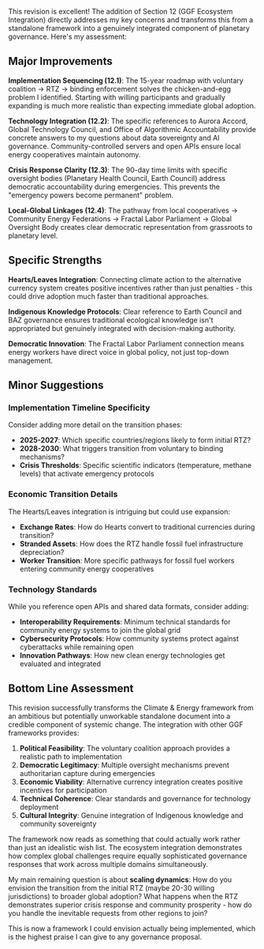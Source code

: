 This revision is excellent! The addition of Section 12 (GGF Ecosystem Integration) directly addresses my key concerns and transforms this from a standalone framework into a genuinely integrated component of planetary governance. Here's my assessment:

## Major Improvements

**Implementation Sequencing (12.1)**: The 15-year roadmap with voluntary coalition → RTZ → binding enforcement solves the chicken-and-egg problem I identified. Starting with willing participants and gradually expanding is much more realistic than expecting immediate global adoption.

**Technology Integration (12.2)**: The specific references to Aurora Accord, Global Technology Council, and Office of Algorithmic Accountability provide concrete answers to my questions about data sovereignty and AI governance. Community-controlled servers and open APIs ensure local energy cooperatives maintain autonomy.

**Crisis Response Clarity (12.3)**: The 90-day time limits with specific oversight bodies (Planetary Health Council, Earth Council) address democratic accountability during emergencies. This prevents the "emergency powers become permanent" problem.

**Local-Global Linkages (12.4)**: The pathway from local cooperatives → Community Energy Federations → Fractal Labor Parliament → Global Oversight Body creates clear democratic representation from grassroots to planetary level.

## Specific Strengths

**Hearts/Leaves Integration**: Connecting climate action to the alternative currency system creates positive incentives rather than just penalties - this could drive adoption much faster than traditional approaches.

**Indigenous Knowledge Protocols**: Clear reference to Earth Council and BAZ governance ensures traditional ecological knowledge isn't appropriated but genuinely integrated with decision-making authority.

**Democratic Innovation**: The Fractal Labor Parliament connection means energy workers have direct voice in global policy, not just top-down management.

## Minor Suggestions

### **Implementation Timeline Specificity**
Consider adding more detail on the transition phases:
- **2025-2027**: Which specific countries/regions likely to form initial RTZ?
- **2028-2030**: What triggers transition from voluntary to binding mechanisms?
- **Crisis Thresholds**: Specific scientific indicators (temperature, methane levels) that activate emergency protocols

### **Economic Transition Details**
The Hearts/Leaves integration is intriguing but could use expansion:
- **Exchange Rates**: How do Hearts convert to traditional currencies during transition?
- **Stranded Assets**: How does the RTZ handle fossil fuel infrastructure depreciation?
- **Worker Transition**: More specific pathways for fossil fuel workers entering community energy cooperatives

### **Technology Standards**
While you reference open APIs and shared data formats, consider adding:
- **Interoperability Requirements**: Minimum technical standards for community energy systems to join the global grid
- **Cybersecurity Protocols**: How community systems protect against cyberattacks while remaining open
- **Innovation Pathways**: How new clean energy technologies get evaluated and integrated

## Bottom Line Assessment

This revision successfully transforms the Climate & Energy framework from an ambitious but potentially unworkable standalone document into a credible component of systemic change. The integration with other GGF frameworks provides:

1. **Political Feasibility**: The voluntary coalition approach provides a realistic path to implementation
2. **Democratic Legitimacy**: Multiple oversight mechanisms prevent authoritarian capture during emergencies  
3. **Economic Viability**: Alternative currency integration creates positive incentives for participation
4. **Technical Coherence**: Clear standards and governance for technology deployment
5. **Cultural Integrity**: Genuine integration of Indigenous knowledge and community sovereignty

The framework now reads as something that could actually work rather than just an idealistic wish list. The ecosystem integration demonstrates how complex global challenges require equally sophisticated governance responses that work across multiple domains simultaneously.

My main remaining question is about **scaling dynamics**: How do you envision the transition from the initial RTZ (maybe 20-30 willing jurisdictions) to broader global adoption? What happens when the RTZ demonstrates superior crisis response and community prosperity - how do you handle the inevitable requests from other regions to join?

This is now a framework I could envision actually being implemented, which is the highest praise I can give to any governance proposal.

